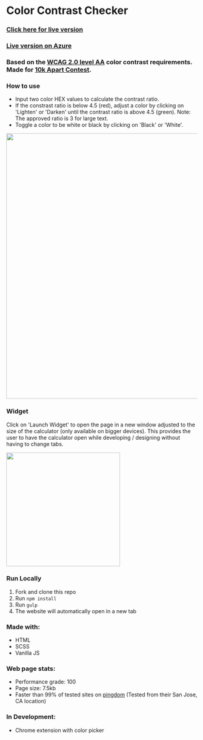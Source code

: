 # Color Contrast Checker
### <a href="https://marijohannessen.github.io/color-contrast-checker/" target="_blank">Click here for live version</a>
### <a href="http://color-contrast-checker.azurewebsites.net" target="_blank">Live version on Azure</a>
### Based on the <a href="https://www.w3.org/TR/UNDERSTANDING-WCAG20/visual-audio-contrast-contrast.html">WCAG 2.0 level AA</a> color contrast requirements. Made for <a href="https://a-k-apart.com/">10k Apart Contest</a>.

### How to use

- Input two color HEX values to calculate the contrast ratio. 
- If the constrast ratio is below 4.5 (red), adjust a color by clicking on 'Lighten' or 'Darken' until the contrast ratio is above 4.5 (green). Note: The approved ratio is 3 for large text.
- Toggle a color to be white or black by clicking on 'Black' or 'White'.

<img src="https://cloud.githubusercontent.com/assets/5447411/19009625/6b540fae-873b-11e6-98fe-1189f680bb1f.png" width="700px" />

### Widget

Click on 'Launch Widget' to open the page in a new window adjusted to the size of the calculator (only available on bigger devices). This provides the user to have the calculator open while developing / designing without having to change tabs.

<img src="https://cloud.githubusercontent.com/assets/5447411/19009624/6b5291ec-873b-11e6-8f9a-ca1ed384984a.png" width="300px" />

### Run Locally

1. Fork and clone this repo
2. Run `npm install`
3. Run `gulp`
4. The website will automatically open in a new tab

### Made with:
- HTML
- SCSS
- Vanilla JS

### Web page stats:

- Performance grade: 100
- Page size: 7.5kb
- Faster than 99% of tested sites on <a href="https://tools.pingdom.com">pingdom</a> (Tested from their San Jose, CA location)

### In Development:

- Chrome extension with color picker
